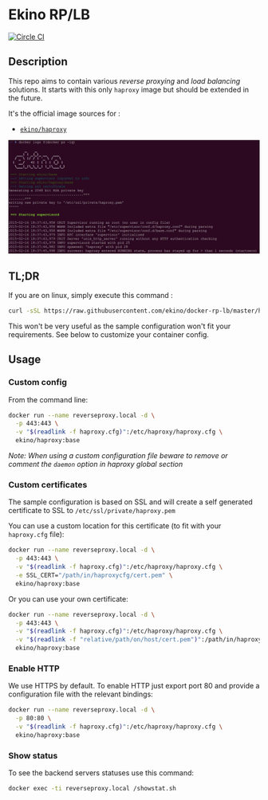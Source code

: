 # Ekino RP/LB

[![Circle CI](https://circleci.com/gh/ekino/docker-rp-lb.svg?style=svg)](https://circleci.com/gh/ekino/docker-rp-lb)

## Description

This repo aims to contain various *reverse proxying* and *load balancing* solutions.
It starts with this only `haproxy` image but should be extended in the future.

It's the official image sources for :
* [`ekino/haproxy`](https://registry.hub.docker.com/u/ekino/haproxy/)

![Screenshot](docker-logs.png)

## TL;DR

If you are on linux, simply execute this command :

```bash
curl -sSL https://raw.githubusercontent.com/ekino/docker-rp-lb/master/helper.sh | bash -s clear run
```

This won't be very useful as the sample configuration won't fit your requirements. See below to customize your container config.

## Usage

### Custom config

From the command line:
```bash
docker run --name reverseproxy.local -d \
  -p 443:443 \
  -v "$(readlink -f haproxy.cfg)":/etc/haproxy/haproxy.cfg \
  ekino/haproxy:base
```

*Note: When using a custom configuration file beware to remove or comment the
`daemon` option in haproxy global section*

### Custom certificates

The sample configuration is based on SSL and will create a self generated certificate to SSL to `/etc/ssl/private/haproxy.pem`

You can use a custom location for this certificate (to fit with your `haproxy.cfg` file):
```bash
docker run --name reverseproxy.local -d \
  -p 443:443 \
  -v "$(readlink -f haproxy.cfg)":/etc/haproxy/haproxy.cfg \
  -e SSL_CERT="/path/in/haproxycfg/cert.pem" \
  ekino/haproxy:base
```

Or you can use your own certificate:
```bash
docker run --name reverseproxy.local -d \
  -p 443:443 \
  -v "$(readlink -f haproxy.cfg)":/etc/haproxy/haproxy.cfg \
  -v "$(readlink -f "relative/path/on/host/cert.pem")":/path/in/haproxycfg/cert.pem \
  ekino/haproxy:base
```

### Enable HTTP

We use HTTPS by default. To enable HTTP just export port 80 and provide a
configuration file with the relevant bindings:

```bash
docker run --name reverseproxy.local -d \
  -p 80:80 \
  -v "$(readlink -f haproxy.cfg)":/etc/haproxy/haproxy.cfg \
  ekino/haproxy:base
```

### Show status

To see the backend servers statuses use this command:
```bash
docker exec -ti reverseproxy.local /showstat.sh
```

